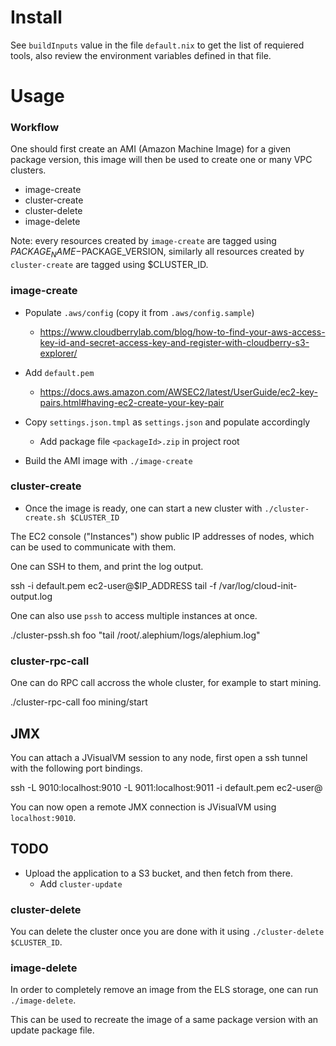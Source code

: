# Install

See `buildInputs` value in the file `default.nix` to get the list of requiered tools, also review the environment variables defined in that file.

# Usage

### Workflow

One should first create an AMI (Amazon Machine Image) for a given package version, this image will then be used to create one or many VPC clusters.

- image-create
- cluster-create
- cluster-delete
- image-delete

Note: every resources created by `image-create` are tagged using $PACKAGE_NAME-$PACKAGE_VERSION, similarly all resources created by `cluster-create` are tagged using $CLUSTER_ID.

### image-create

- Populate `.aws/config` (copy it from `.aws/config.sample`)
  - https://www.cloudberrylab.com/blog/how-to-find-your-aws-access-key-id-and-secret-access-key-and-register-with-cloudberry-s3-explorer/

- Add `default.pem`
  - https://docs.aws.amazon.com/AWSEC2/latest/UserGuide/ec2-key-pairs.html#having-ec2-create-your-key-pair

- Copy `settings.json.tmpl` as `settings.json` and populate accordingly
  - Add package file `<packageId>.zip` in project root

- Build the AMI image with `./image-create`

### cluster-create

- Once the image is ready, one can start a new cluster with `./cluster-create.sh $CLUSTER_ID`

The EC2 console ("Instances") show public IP addresses of nodes, which can be used to communicate with them.

One can SSH to them, and print the log output.

  
  ssh -i default.pem ec2-user@$IP_ADDRESS
  tail -f /var/log/cloud-init-output.log
  

One can also use `pssh` to access multiple instances at once.

  ./cluster-pssh.sh foo "tail /root/.alephium/logs/alephium.log"


### cluster-rpc-call

One can do RPC call accross the whole cluster, for example to start mining.

  ./cluster-rpc-call foo mining/start

## JMX

You can attach a JVisualVM session to any node, first open a ssh tunnel with the following port bindings.

  ssh -L 9010:localhost:9010 -L 9011:localhost:9011 -i default.pem ec2-user@<publicIp>

You can now open a remote JMX connection is JVisualVM using `localhost:9010`.

## TODO

- Upload the application to a S3 bucket, and then fetch from there.
  - Add `cluster-update`

### cluster-delete

You can delete the cluster once you are done with it using `./cluster-delete $CLUSTER_ID`.

### image-delete

In order to completely remove an image from the ELS storage, one can run `./image-delete`.

This can be used to recreate the image of a same package version with an update package file.
